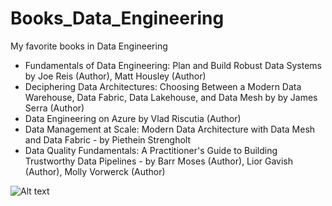 # Books_Data_Engineering
My favorite books in Data Engineering

- Fundamentals of Data Engineering: Plan and Build Robust Data Systems by Joe Reis (Author), Matt Housley (Author)
- Deciphering Data Architectures: Choosing Between a Modern Data Warehouse, Data Fabric, Data Lakehouse, and Data Mesh by by James Serra (Author)
- Data Engineering on Azure by Vlad Riscutia (Author) 
- Data Management at Scale: Modern Data Architecture with Data Mesh and Data Fabric  - by Piethein Strengholt
- Data Quality Fundamentals: A Practitioner's Guide to Building Trustworthy Data Pipelines -  by Barr Moses (Author), Lior Gavish (Author), Molly Vorwerck (Author)

![Alt text](C:/Downloads/01_DE_Funda.png)
